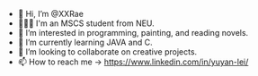 - 👋 Hi, I’m @XXRae
- 👩🏻‍🎓 I'm an MSCS student from NEU.
- 👀 I’m interested in programming, painting, and reading novels.
- 🌱 I’m currently learning JAVA and C.
- 💞️ I’m looking to collaborate on creative projects.
- 📫 How to reach me -> https://www.linkedin.com/in/yuyan-lei/
